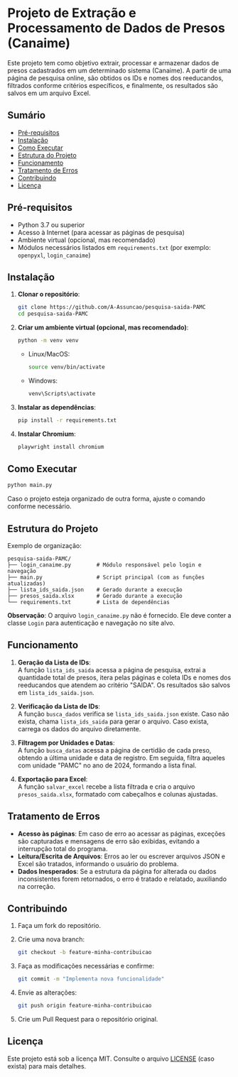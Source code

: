 # Projeto de Extração e Processamento de Dados de Presos (Canaime)

Este projeto tem como objetivo extrair, processar e armazenar dados de presos cadastrados em um determinado sistema (Canaime). A partir de uma página de pesquisa online, são obtidos os IDs e nomes dos reeducandos, filtrados conforme critérios específicos, e finalmente, os resultados são salvos em um arquivo Excel.

## Sumário

- [Pré-requisitos](#pré-requisitos)
- [Instalação](#instalação)
- [Como Executar](#como-executar)
- [Estrutura do Projeto](#estrutura-do-projeto)
- [Funcionamento](#funcionamento)
- [Tratamento de Erros](#tratamento-de-erros)
- [Contribuindo](#contribuindo)
- [Licença](#licença)

## Pré-requisitos

- Python 3.7 ou superior  
- Acesso à Internet (para acessar as páginas de pesquisa)  
- Ambiente virtual (opcional, mas recomendado)  
- Módulos necessários listados em `requirements.txt` (por exemplo: `openpyxl`, `login_canaime`)

## Instalação

1. **Clonar o repositório**:
   ```bash
   git clone https://github.com/A-Assuncao/pesquisa-saida-PAMC
   cd pesquisa-saida-PAMC
2.  **Criar um ambiente virtual (opcional, mas recomendado)**:

    ```bash
    python -m venv venv
     ```
    -   Linux/MacOS:
        ```bash
        source venv/bin/activate
        ```
    -   Windows:
  
        ```bash
        venv\Scripts\activate
        ```
        
3.  **Instalar as dependências**:
    ```bash
    pip install -r requirements.txt
    ```

4.  **Instalar Chromium**:
    ```bash
    playwright install chromium
    ```

## Como Executar

```bash
python main.py
```

Caso o projeto esteja organizado de outra forma, ajuste o comando conforme necessário.

## Estrutura do Projeto

Exemplo de organização:
```plaintext
pesquisa-saida-PAMC/
├── login_canaime.py        # Módulo responsável pelo login e navegação
├── main.py                 # Script principal (com as funções atualizadas)
├── lista_ids_saida.json    # Gerado durante a execução
├── presos_saida.xlsx       # Gerado durante a execução
└── requirements.txt        # Lista de dependências
```

**Observação**: O arquivo `login_canaime.py` não é fornecido. Ele deve conter a classe `Login` para autenticação e navegação no site alvo.

## Funcionamento

1.  **Geração da Lista de IDs**:  
    A função `lista_ids_saida` acessa a página de pesquisa, extrai a quantidade total de presos, itera pelas páginas e coleta IDs e nomes dos reeducandos que atendem ao critério "SAIDA". Os resultados são salvos em `lista_ids_saida.json`.
    
2.  **Verificação da Lista de IDs**:  
    A função `busca_dados` verifica se `lista_ids_saida.json` existe. Caso não exista, chama `lista_ids_saida` para gerar o arquivo. Caso exista, carrega os dados do arquivo diretamente.
    
3.  **Filtragem por Unidades e Datas**:  
    A função `busca_datas` acessa a página de certidão de cada preso, obtendo a última unidade e data de registro. Em seguida, filtra aqueles com unidade "PAMC" no ano de 2024, formando a lista final.
    
4.  **Exportação para Excel**:  
    A função `salvar_excel` recebe a lista filtrada e cria o arquivo `presos_saida.xlsx`, formatado com cabeçalhos e colunas ajustadas.
    

## Tratamento de Erros

-   **Acesso às páginas**: Em caso de erro ao acessar as páginas, exceções são capturadas e mensagens de erro são exibidas, evitando a interrupção total do programa.
-   **Leitura/Escrita de Arquivos**: Erros ao ler ou escrever arquivos JSON e Excel são tratados, informando o usuário do problema.
-   **Dados Inesperados**: Se a estrutura da página for alterada ou dados inconsistentes forem retornados, o erro é tratado e relatado, auxiliando na correção.

## Contribuindo

1.  Faça um fork do repositório.
2.  Crie uma nova branch:
    
	```bash
	git checkout -b feature-minha-contribuicao
	```
    
3.  Faça as modificações necessárias e confirme:   
  
	```bash
	git commit -m "Implementa nova funcionalidade"
	```
    
4.  Envie as alterações:      

	```bash
	git push origin feature-minha-contribuicao
	```
    
5.  Crie um Pull Request para o repositório original.

## Licença

Este projeto está sob a licença MIT. Consulte o arquivo [LICENSE](#licença) (caso exista) para mais detalhes.

